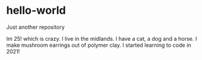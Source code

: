 # hello-world
Just another repository

Im 25! which is crazy. 
I live in the midlands.
I have a cat, a dog and a horse.
I make mushroom earrings out of polymer clay.
I started learning to code in 2021!
